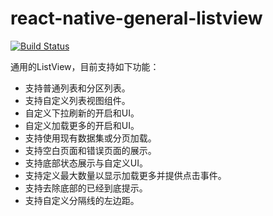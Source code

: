 # react-native-general-listview

[![Build Status](https://travis-ci.org/RNCommon/react-native-general-listview.svg?branch=master)](https://travis-ci.org/RNCommon/react-native-general-listview)

通用的ListView，目前支持如下功能：

* 支持普通列表和分区列表。
* 支持自定义列表视图组件。
* 自定义下拉刷新的开启和UI。
* 自定义加载更多的开启和UI。
* 支持使用现有数据集或分页加载。
* 支持空白页面和错误页面的展示。
* 支持底部状态展示与自定义UI。
* 支持定义最大数量以显示加载更多并提供点击事件。
* 支持去除底部的已经到底提示。
* 支持自定义分隔线的左边距。
